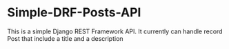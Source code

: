 # Simple-DRF-Posts-API
This is a simple Django REST Framework API. It currently can handle record Post that include a title and a description
